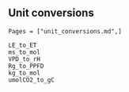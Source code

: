 ## Unit conversions

```@index
Pages = ["unit_conversions.md",]
```

```@docs
LE_to_ET
ms_to_mol
VPD_to_rH
Rg_to_PPFD
kg_to_mol
umolCO2_to_gC
```